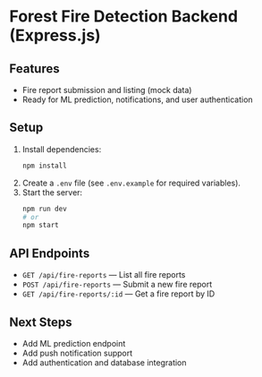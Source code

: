 # Forest Fire Detection Backend (Express.js)

## Features
- Fire report submission and listing (mock data)
- Ready for ML prediction, notifications, and user authentication

## Setup
1. Install dependencies:
   ```sh
   npm install
   ```
2. Create a `.env` file (see `.env.example` for required variables).
3. Start the server:
   ```sh
   npm run dev
   # or
   npm start
   ```

## API Endpoints
- `GET /api/fire-reports` — List all fire reports
- `POST /api/fire-reports` — Submit a new fire report
- `GET /api/fire-reports/:id` — Get a fire report by ID

## Next Steps
- Add ML prediction endpoint
- Add push notification support
- Add authentication and database integration 